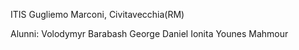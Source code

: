 ITIS Gugliemo Marconi, Civitavecchia(RM)

Alunni: 
Volodymyr Barabash
George Daniel Ionita
Younes Mahmour